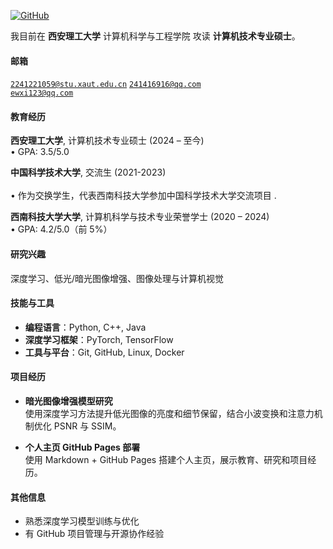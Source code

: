 [![GitHub](https://img.shields.io/badge/GitHub-ldshuihen-blue?logo=github)]([ldshuihen](https://github.com/ldshuihen))

我目前在 **西安理工大学** 计算机科学与工程学院 攻读 **计算机技术专业硕士**。

#### 邮箱

<code>2241221059@stu.xaut.edu.cn</code>
<code>241416916@qq.com</code>  
<code>ewxi123@qq.com</code>

#### 教育经历

**西安理工大学**, 计算机技术专业硕士 (2024 – 至今)  
• GPA: 3.5/5.0  

**中国科学技术大学**, 交流生 (2021-2023) <br>  
• 作为交换学生，代表西南科技大学参加中国科学技术大学交流项目  .  

**西南科技大学大学**, 计算机科学与技术专业荣誉学士 (2020 – 2024)  
• GPA: 4.2/5.0（前 5%）  

#### 研究兴趣

深度学习、低光/暗光图像增强、图像处理与计算机视觉

#### 技能与工具

- **编程语言**：Python, C++, Java  
- **深度学习框架**：PyTorch, TensorFlow  
- **工具与平台**：Git, GitHub, Linux, Docker  

#### 项目经历

- **暗光图像增强模型研究**  
  使用深度学习方法提升低光图像的亮度和细节保留，结合小波变换和注意力机制优化 PSNR 与 SSIM。

- **个人主页 GitHub Pages 部署**  
  使用 Markdown + GitHub Pages 搭建个人主页，展示教育、研究和项目经历。

#### 其他信息

- 熟悉深度学习模型训练与优化  
- 有 GitHub 项目管理与开源协作经验  